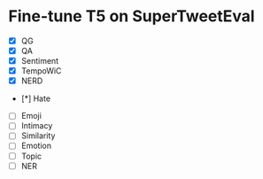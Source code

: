 # Fine-tune T5 on SuperTweetEval
- [x] QG
- [x] QA
- [x] Sentiment
- [x] TempoWiC
- [x] NERD
- [*] Hate
- [ ] Emoji
- [ ] Intimacy
- [ ] Similarity
- [ ] Emotion
- [ ] Topic
- [ ] NER